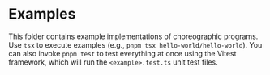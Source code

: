 # Examples

This folder contains example implementations of choreographic programs. Use `tsx` to execute examples (e.g., `pnpm tsx hello-world/hello-world`). You can also invoke `pnpm test` to test everything at once using the Vitest framework, which will run the `<example>.test.ts` unit test files.
